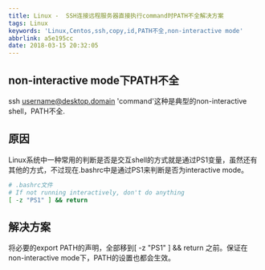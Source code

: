 ```yaml
---
title: Linux -  SSH连接远程服务器直接执行command时PATH不全解决方案
tags: Linux
keywords: 'Linux,Centos,ssh,copy,id,PATH不全,non-interactive mode'
abbrlink: a5e195cc
date: 2018-03-15 20:32:05
---
```

## non-interactive mode下PATH不全

ssh username@desktop.domain 'command'这种是典型的non-interactive shell，PATH不全.

## 原因

Linux系统中一种常用的判断是否是交互shell的方式就是通过PS1变量，虽然还有其他的方式，不过现在.bashrc中是通过PS1来判断是否为interactive mode。
``` bash
# .bashrc文件
# If not running interactively, don't do anything  
[ -z "PS1" ] && return  
```

## 解决方案

将必要的export PATH的声明，全部移到[ -z "PS1" ] && return 之前。保证在non-interactive mode下，PATH的设置也都会生效。